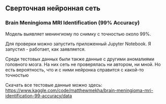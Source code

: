 ## Сверточная нейронная сеть
### Brain Meningioma MRI Identification (99% Accuracy)

Модель выявляет менингиому по снимку с точностью около 99%.

Для проверки можно запустить приложенный Jupyter Notebook. Я запустил - работает, как заявляется.

Среди тестовых данных были также данные с другими аномалиями головного мозга. На них сеть не проверялась ни автором, ни мной. Но есть вероятность, что и с ними нейронка справится с какой-то точностью 

Скачать все тестовые данные можно здесь:
https://www.kaggle.com/code/matthewmekha/brain-meningioma-mri-identification-99-accuracy/data